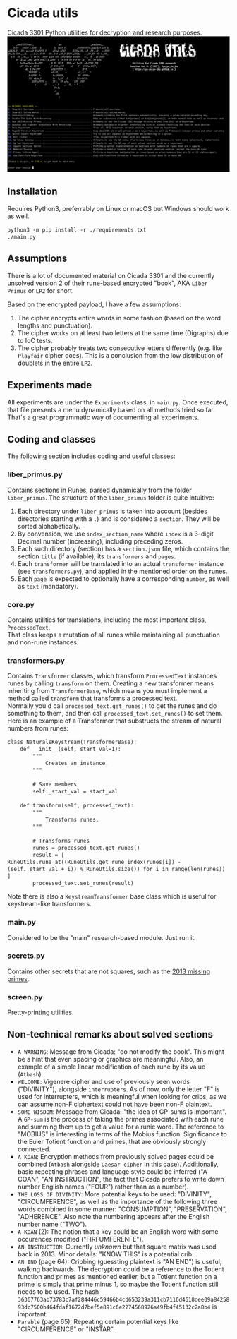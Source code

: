 # Cicada utils
Cicada 3301 Python utilities for decryption and research purposes.
![Screenshot](screenshot.png)

## Installation
Requires Python3, preferrably on Linux or macOS but Windows should work as well.

```shell
python3 -m pip install -r ./requirements.txt
./main.py
```

## Assumptions
There is a lot of documented material on Cicada 3301 and the currently unsolved version 2 of their rune-based encrypted "book", AKA `Liber Primus` or `LP2` for short.

Based on the encrypted payload, I have a few assumptions:
1. The cipher encrypts entire words in some fashion (based on the word lengths and punctuation).
2. The cipher works on at least two letters at the same time (Digraphs) due to IoC tests.
3. The cipher probably treats two consecutive letters differently (e.g. like `Playfair` cipher does). This is a conclusion from the low distribution of doublets in the entire `LP2`.

## Experiments made
All experiments are under the `Experiments` class, in `main.py`. Once executed, that file presents a menu dynamically based on all methods tried so far.  
That's a great programmatic way of documenting all experiments.

## Coding and classes
The following section includes coding and useful classes:

### liber_primus.py
Contains sections in Runes, parsed dynamically from the folder `liber_primus`. The structure of the `liber_primus` folder is quite intuitive:
1. Each directory under `liber_primus` is taken into account (besides directories starting with a `.`) and is considered a `section`. They will be sorted alphabetically.
2. By convension, we use `index_section_name` where `index` is a 3-digit Decimal number (increasing), including preceding zeros.
3. Each such directory (section) has a `section.json` file, which contains the section `title` (if available), its `transformers` and `pages`.
4. Each `transformer` will be translated into an actual `transformer` instance (see `transformers.py`), and applied in the mentioned order on the runes.
5. Each `page` is expected to optionally have a corresponding `number`, as well as `text` (mandatory).

### core.py
Contains utilities for translations, including the most important class, `ProcessedText`.  
That class keeps a mutation of all runes while maintaining all punctuation and non-rune instances.

### transformers.py
Contains `Transformer` classes, which transform `ProcessedText` instances runes by calling `transform` on them.
Creating a new transformer means inheriting from `TransformerBase`, which means you must implement a method called `transform` that transforms a processed text.  
Normally you'd call `processed_text.get_runes()` to get the runes and do something to them, and then call `processed_text.set_runes()` to set them.  
Here is an example of a Transformer that substructs the stream of natural numbers from runes:

```python3
class NaturalsKeystream(TransformerBase):
    def __init__(self, start_val=1):
        """
            Creates an instance.
        """

        # Save members
        self._start_val = start_val

    def transform(self, processed_text):
        """
            Transforms runes.
        """

        # Transforms runes
        runes = processed_text.get_runes()
        result = [ RuneUtils.rune_at((RuneUtils.get_rune_index(runes[i]) - (self._start_val + i)) % RuneUtils.size()) for i in range(len(runes)) ]
        processed_text.set_runes(result)
```

Note there is also a `KeystreamTransformer` base class which is useful for keystream-like transformers.


### main.py
Considered to be the "main" research-based module. Just run it.

### secrets.py
Contains other secrets that are not squares, such as the [2013 missing primes](https://uncovering-cicada.fandom.com/wiki/What_Happened_Part_1_(2013)#THE_DIFFERENCE).

### screen.py
Pretty-printing utilities. 

## Non-technical remarks about solved sections
* `A WARNING`: Message from Cicada: "do not modify the book". This might be a hint that even spacing or graphics are meaningful. Also, an example of a simple linear modification of each rune by its value (`Atbash`).
* `WELCOME`: Vigenere cipher and use of previously seen words ("DIVINITY"), alongside `interrupters`. As of now, only the letter "F" is used for interrupters, which is meaningful when looking for cribs, as we can assume non-F ciphertext could not have been non-F plaintext.
* `SOME WISDOM`: Message from Cicada: "the idea of GP-sums is important". A `GP-sum` is the process of taking the primes associated with each rune and summing them up to get a value for a runic word. The reference to "MOBIUS" is interesting in terms of the Mobius function. Significance to the Euler Totient function and primes, that are obviously strongly connected.
* `A KOAN`: Encryption methods from previously solved pages could be combined (`Atbash` alongside `Caesar cipher` in this case). Additionally, basic repeating phrases and language style could be inferred ("A COAN", "AN INSTRUCTION", the fact that Cicada prefers to write down number English names ("FOUR") rather than as a number).
* `THE LOSS OF DIVINITY`: More potential keys to be used: "DIVINITY", "CIRCUMFERENCE", as well as the importance of the following three words combined in some manner: "CONSUMPTION", "PRESERVATION", "ADHERENCE". Also note the numbering appears after the English number name ("TWO").
* `A KOAN` (2): The notion that a key could be an English word with some occurences modified ("FIRFUMFERENFE").
* `AN INSTRUCTION`: Currently *unknown* but that square matrix was used back in 2013. Minor details: "KNOW THIS" is a potential crib.
* `AN END` (page 64): Cribbing (guessting plaintext is "AN END") is useful, walking backwards. The decryption could be a reference to the Totient function and primes as mentioned earlier, but a Totient function on a prime is simply that prime minus 1, so maybe the Totient function still needs to be used. The hash `36367763ab73783c7af284446c59466b4cd653239a311cb7116d4618dee09a8425893dc7500b464fdaf1672d7bef5e891c6e2274568926a49fb4f45132c2a8b4` is important.
* `Parable` (page 65): Repeating certain potential keys like "CIRCUMFERENCE" or "INSTAR".

